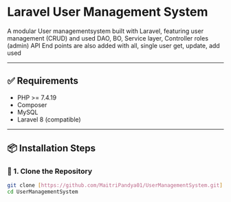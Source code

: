 # Laravel User Management System

A modular User managementsystem built with Laravel, featuring user management (CRUD) and used DAO, BO, Service layer, Controller  roles (admin)
API End points are also added with all, single user get, update, add used

---

## ✅ Requirements

- PHP >= 7.4.19
- Composer
- MySQL 
- Laravel 8 (compatible)

---

## 📦 Installation Steps

### 🔹 1. Clone the Repository

```bash
git clone [https://github.com/MaitriPandya01/UserManagementSystem.git]
cd UserManagementSystem

